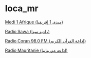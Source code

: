 # loca_mr

[Medi 1 Afrique (ميدى 1 إفريقيا)](http://streaming-hd.ovea.com/medi3)

[Radio Sawa (راديو سوا)](http://mbn-channel-08.akacast.akamaistream.net/7/22/233457/v1/ibb.akacast.akamaistream.net/mbn_channel_08)

[Radio Coran 98.0 FM (إذاعة القرآن الكريم)](https://radiocoran.ice.infomaniak.ch/radiocoran.aac?type=.flv&ua=Infomaniak+Flash+Player+v2)

[Radio Mauritanie (اذاعة موريتانيا)](https://radiomauritaniechaine1.ice.infomaniak.ch/radiomauritaniechaine1.aac?type=.flv&ua=Infomaniak+Flash+Player+v2)

